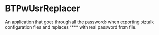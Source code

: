 # BTPwUsrReplacer
An application that goes through all the passwords when exporting biztalk configuration files and replaces **** with real password from file.
